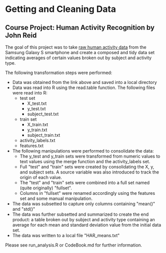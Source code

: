# Getting and Cleaning Data
## Course Project:  Human Activity Recognition by John Reid   

The goal of this project was to take [raw human activity data](https://d396qusza40orc.cloudfront.net/getdata%2Fprojectfiles%2FUCI%20HAR%20Dataset.zip) from the Samsung Galaxy S smartphone and create a composed and tidy data set indicating averages of certain values broken out by subject and activity type.

The following transformation steps were performed:
+ Data was obtained from the link above and saved into a local directory
+ Data was read into R using the read.table function.  The following files were read into R:  
  + test set
    + X_test.txt
    + y_test.txt
    + subject_test.txt
  + train set
    + X_train.txt
    + y_train.txt
    + subject_train.txt
  + activity_labels.txt
  + features.txt
+ The following manipulations were performed to consolidate the data:
  + The y_test and y_train sets were transformed from numeric values to text values using the merge function and the activity_labels set.
  + Full "test" and "train" sets were created by consolidating the X, y, and subject sets.  A source variable was also introduced to track the origin of each value.
  + The "test" and "train" sets were combined into a full set named (quite originally) "fullset".
  + Columns in "fullset" were renamed accordingly using the features set and some manual manipulation.
+ The data was subsetted to capture only columns containing "mean()" and "std()"
+ The data was further subsetted and summarized to create the end product:  a table broken out by subject and activity type containing an average for each mean and standard deviation value from the initial data set.
+ The data was written to a local file "HAR_means.txt"

Please see run_analysis.R or CodeBook.md for further information.
